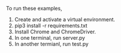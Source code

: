 To run these examples,
1. Create and activate a virtual environment.
2. pip3 install -r requirements.txt
3. Install Chrome and ChromeDriver.
4. In one terminal, run server.py
5. In another termianl, run test.py